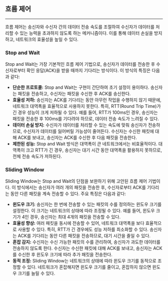## 흐름 제어

---

흐름 제어는 송신자와 수신자 간의 데이터 전송 속도를 조절하여 수신자가 데이터를 처리할 수 있는 능력을 초과하지 않도록 하는 메커니즘이다. 이를 통해 데이터 손실을 방지하고, 네트워크의 효율성을 높일 수 있다.

### Stop and Wait

Stop and Wait는 가장 기본적인 흐름 제어 기법으로, 송신자가 데이터를 전송한 후 수신자로부터 확인 응답(ACK)을 받을 때까지 기다리는 방식이다. 이 방식의 특징은 다음과 같다:

- **단순한 프로토콜:** Stop and Wait는 구현이 간단하여 초기 설정이 용이하다. 송신자는 패킷을 전송하고, 수신자는 패킷을 수신한 후 ACK를 송신한다.
- **효율성 저하:** 송신자는 ACK를 기다리는 동안 아무런 작업을 수행하지 않기 때문에, 네트워크 대역폭을 효율적으로 사용하지 못한다. 특히, RTT(Round Trip Time)가 긴 경우 성능이 크게 저하될 수 있다. 예를 들어, RTT가 100ms인 경우, 송신자는 패킷을 전송한 후 100ms를 기다려야 하므로, 데이터 전송 속도가 느려질 수 있다.
- **데이터 손실 방지:** 수신자가 데이터를 처리할 수 있는 속도에 맞춰 송신자가 전송하므로, 수신자가 데이터를 잃어버릴 가능성이 줄어든다. 수신자는 수신한 패킷에 대해 ACK를 보내고, 송신자는 ACK를 수신한 후 다음 패킷을 전송한다.
- **제한된 성능:** Stop and Wait 방식은 대역폭이 큰 네트워크에서는 비효율적이다. 대역폭이 크고 RTT가 긴 경우, 송신자는 대기 시간 동안 대역폭을 활용하지 못하므로, 전체 전송 속도가 저하된다.

### Sliding Window

Sliding Window는 Stop and Wait의 단점을 보완하기 위해 고안된 흐름 제어 기법이다. 이 방식에서는 송신자가 여러 개의 패킷을 전송한 후, 수신자로부터 ACK를 기다리는 동안 다른 패킷을 계속 전송할 수 있다. 주요 특징은 다음과 같다:

- **윈도우 크기:** 송신자는 한 번에 전송할 수 있는 패킷의 수를 정의하는 윈도우 크기를 설정한다. 이 크기는 네트워크의 상태에 따라 조정될 수 있다. 예를 들어, 윈도우 크기가 4인 경우, 송신자는 최대 4개의 패킷을 전송할 수 있다.
- **효율성 향상:** 여러 패킷을 동시에 전송할 수 있어, 네트워크 대역폭을 보다 효율적으로 사용할 수 있다. 특히, RTT가 긴 경우에도 성능 저하를 최소화할 수 있다. 송신자는 ACK를 기다리는 동안 다른 패킷을 전송하므로, 대기 시간을 줄일 수 있다.
- **혼잡 감지:** 수신자는 수신 가능한 패킷의 수를 관리하여, 송신자가 과도한 데이터를 전송하지 않도록 한다. 수신자는 수신한 패킷에 대해 ACK를 보내고, 송신자는 ACK를 수신한 후 윈도우 크기에 따라 추가 패킷을 전송한다.
- **동적 조정:** Sliding Window는 네트워크의 상태에 따라 윈도우 크기를 동적으로 조정할 수 있다. 네트워크가 혼잡해지면 윈도우 크기를 줄이고, 혼잡하지 않으면 윈도우 크기를 늘릴 수 있다.